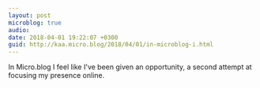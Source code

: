 ```yaml
---
layout: post
microblog: true
audio: 
date: 2018-04-01 19:22:07 +0300
guid: http://kaa.micro.blog/2018/04/01/in-microblog-i.html
---
```

In Micro.blog  I feel like I've been given an opportunity, a second attempt at focusing my presence online. 
